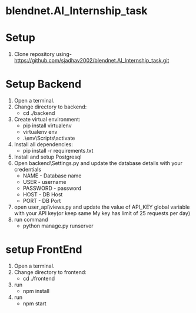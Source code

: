 # blendnet.AI_Internship_task

# Setup 

1. Clone repository using- https://github.com/sjadhav2002/blendnet.AI_Internship_task.git

# Setup Backend
1. Open a terminal.
2. Change directory to backend: 
    - cd ./backend
3. Create virtual environment: 
    - pip install virtualenv
    - virtualenv env
    - .\env\Scripts\activate
4. Install all dependencies:
    - pip install -r requirements.txt
5. Install and setup Postgresql
6. Open backend\Settings.py and update the database details with your credentials
    - NAME - Database name
    - USER - username
    - PASSWORD - password
    - HOST - DB Host
    - PORT - DB Port
7. open user_api\views.py and update the value of API_KEY global variable with your API key(or keep same My key has limit of 25 requests per day)
8. run command
    - python manage.py runserver

# setup FrontEnd
1. Open a terminal.
2. Change directory to frontend: 
    - cd ./frontend
4. run
    - npm install
5. run
    - npm start